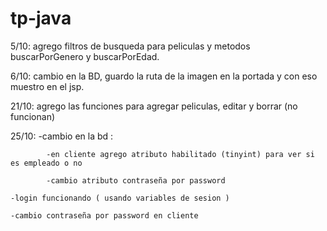 # tp-java
5/10: agrego filtros de busqueda para peliculas y metodos buscarPorGenero y buscarPorEdad.
	
6/10: cambio en la BD, guardo la ruta de la imagen en la portada y con eso muestro en el jsp.

21/10: agrego las funciones para agregar peliculas, editar y borrar (no funcionan) 


25/10:  -cambio en la bd : 
			
			-en cliente agrego atributo habilitado (tinyint) para ver si es empleado o no 
			
			-cambio atributo contraseña por password
	
	-login funcionando ( usando variables de sesion )
	
	-cambio contraseña por password en cliente
	
	
